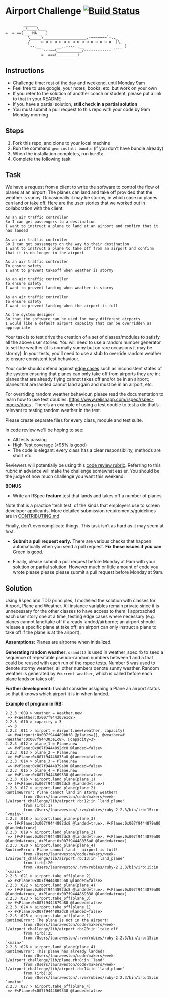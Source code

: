 Airport Challenge [![Build Status](https://travis-ci.org/lauraweston/airport_challenge.svg?branch=master)](https://travis-ci.org/lauraweston/airport_challenge)
=================

```
        ______
        _\____\___
=  = ==(____MA____)
          \_____\___________________,-~~~~~~~`-.._
          /     o o o o o o o o o o o o o o o o  |\_
          `~-.__       __..----..__                  )
                `---~~\___________/------------`````
                =  ===(_________)

```

Instructions
---------

* Challenge time: rest of the day and weekend, until Monday 9am
* Feel free to use google, your notes, books, etc. but work on your own
* If you refer to the solution of another coach or student, please put a link to that in your README
* If you have a partial solution, **still check in a partial solution**
* You must submit a pull request to this repo with your code by 9am Monday morning

Steps
-------

1. Fork this repo, and clone to your local machine
2. Run the command `gem install bundle` (if you don't have bundle already)
3. When the installation completes, run `bundle`
4. Complete the following task:

Task
-----

We have a request from a client to write the software to control the flow of planes at an airport. The planes can land and take off provided that the weather is sunny. Occasionally it may be stormy, in which case no planes can land or take off.  Here are the user stories that we worked out in collaboration with the client:

```
As an air traffic controller 
So I can get passengers to a destination 
I want to instruct a plane to land at an airport and confirm that it has landed 

As an air traffic controller 
So I can get passengers on the way to their destination 
I want to instruct a plane to take off from an airport and confirm that it is no longer in the airport

As an air traffic controller 
To ensure safety 
I want to prevent takeoff when weather is stormy 

As an air traffic controller 
To ensure safety 
I want to prevent landing when weather is stormy 

As an air traffic controller 
To ensure safety 
I want to prevent landing when the airport is full 

As the system designer
So that the software can be used for many different airports
I would like a default airport capacity that can be overridden as appropriate
```

Your task is to test drive the creation of a set of classes/modules to satisfy all the above user stories. You will need to use a random number generator to set the weather (it is normally sunny but on rare occasions it may be stormy). In your tests, you'll need to use a stub to override random weather to ensure consistent test behaviour.

Your code should defend against [edge cases](http://programmers.stackexchange.com/questions/125587/what-are-the-difference-between-an-edge-case-a-corner-case-a-base-case-and-a-b) such as inconsistent states of the system ensuring that planes can only take off from airports they are in; planes that are already flying cannot takes off and/or be in an airport; planes that are landed cannot land again and must be in an airport, etc.

For overriding random weather behaviour, please read the documentation to learn how to use test doubles: https://www.relishapp.com/rspec/rspec-mocks/docs . There’s an example of using a test double to test a die that’s relevant to testing random weather in the test.

Please create separate files for every class, module and test suite.

In code review we'll be hoping to see:

* All tests passing
* High [Test coverage](https://github.com/makersacademy/course/blob/master/pills/test_coverage.md) (>95% is good)
* The code is elegant: every class has a clear responsibility, methods are short etc. 

Reviewers will potentially be using this [code review rubric](docs/review.md).  Referring to this rubric in advance will make the challenge somewhat easier.  You should be the judge of how much challenge you want this weekend.

**BONUS**

* Write an RSpec **feature** test that lands and takes off a number of planes

Note that is a practice 'tech test' of the kinds that employers use to screen developer applicants.  More detailed submission requirements/guidelines are in [CONTRIBUTING.md](CONTRIBUTING.md)

Finally, don’t overcomplicate things. This task isn’t as hard as it may seem at first.

* **Submit a pull request early.**  There are various checks that happen automatically when you send a pull request.  **Fix these issues if you can**.  Green is good.

* Finally, please submit a pull request before Monday at 9am with your solution or partial solution.  However much or little amount of code you wrote please please please submit a pull request before Monday at 9am.

Solution
--------
Using Rspec and TDD principles, I modelled the solution with classes for Airport, Plane and Weather. All instance variables remain private since it is unnecessary for the other classes to have access to them. I approached each user story one at a time, testing edge cases where necessary (e.g. planes cannot land/take off if already landed/airborne; an airport should release a specific plane at take off; an airport can only instruct a plane to take off if the plane is at the airport).

**Assumptions:** Planes are airborne when initialized.

**Generating random weather:** ```srand(1)``` is used in weather_spec.rb to seed a sequence of repeatable pseudo-random numbers between 1 and 5 that could be reused with each run of the rspec tests. Number 5 was used to denote stormy weather; all other numbers denote sunny weather. Random weather is generated by ```#current_weather```, which is called before each plane lands or takes off.

**Further development:** I would consider assigning a Plane an airport status so that it knows which airport it is in when landed.

**Example of program in IRB:**  
```
2.2.3 :009 > weather = Weather.new  
 => #<Weather:0x007f944303e1c8>  
2.2.3 :010 > capacity = 3  
 => 3  
2.2.3 :011 > airport = Airport.new(weather, capacity)  
 => #<Airport:0x007f944489bbf8 @planes=[], @weather=#<Weather:0x007f944303e1c8>, @capacity=3>   
2.2.3 :012 > plane_1 = Plane.new  
 => #<Plane:0x007f9444892dc8 @landed=false>  
2.2.3 :013 > plane_2 = Plane.new  
 => #<Plane:0x007f94448835a8 @landed=false>  
2.2.3 :014 > plane_3 = Plane.new  
 => #<Plane:0x007f9444879a80 @landed=false>  
2.2.3 :015 > plane_4 = Plane.new  
 => #<Plane:0x007f9444869338 @landed=false>  
2.2.3 :016 > airport.land_plane(plane_1)  
 => [#<Plane:0x007f9444892dc8 @landed=true>]  
2.2.3 :017 > airport.land_plane(plane_2)  
RuntimeError: Plane cannot land in stormy weather!  
       	from /Users/lauraweston/code/makers/week-1/airport_challenge/lib/airport.rb:12:in `land_plane'  
       	from (irb):17  
       	from /Users/lauraweston/.rvm/rubies/ruby-2.2.3/bin/irb:15:in `<main>'  
2.2.3 :018 > airport.land_plane(plane_3)  
 => [#<Plane:0x007f9444892dc8 @landed=true>, #<Plane:0x007f9444879a80 @landed=true>]  
2.2.3 :019 > airport.land_plane(plane_2)  
 => [#<Plane:0x007f9444892dc8 @landed=true>, #<Plane:0x007f9444879a80 @landed=true>, #<Plane:0x007f94448835a8 @landed=true>]  
2.2.3 :020 > airport.land_plane(plane_4)  
RuntimeError: Plane cannot land - airport is full!  
       	from /Users/lauraweston/code/makers/week-1/airport_challenge/lib/airport.rb:13:in `land_plane'  
       	from (irb):20  
       	from /Users/lauraweston/.rvm/rubies/ruby-2.2.3/bin/irb:15:in `<main>'  
2.2.3 :021 > airport.take_off(plane_2)  
 => #<Plane:0x007f94448835a8 @landed=false>  
2.2.3 :022 > airport.land_plane(plane_4)  
 => [#<Plane:0x007f9444892dc8 @landed=true>, #<Plane:0x007f9444879a80 @landed=true>, #<Plane:0x007f9444869338 @landed=true>]  
2.2.3 :023 > airport.take_off(plane_3)  
 => #<Plane:0x007f9444879a80 @landed=false>  
2.2.3 :024 > airport.take_off(plane_1)  
 => #<Plane:0x007f9444892dc8 @landed=false>  
2.2.3 :025 > airport.take_off(plane_1)  
RuntimeError: The plane is not in the airport!  
       	from /Users/lauraweston/code/makers/week-1/airport_challenge/lib/airport.rb:20:in `take_off'  
       	from (irb):25  
       	from /Users/lauraweston/.rvm/rubies/ruby-2.2.3/bin/irb:15:in `<main>'  
2.2.3 :026 > airport.land_plane(plane_4)  
RuntimeError: This plane has already landed!  
       	from /Users/lauraweston/code/makers/week-1/airport_challenge/lib/plane.rb:8:in `land'  
       	from /Users/lauraweston/code/makers/week-1/airport_challenge/lib/airport.rb:14:in `land_plane'  
       	from (irb):26  
       	from /Users/lauraweston/.rvm/rubies/ruby-2.2.3/bin/irb:15:in `<main>'  
2.2.3 :027 > airport.take_off(plane_4)  
 => #<Plane:0x007f9444869338 @landed=false>
 ```
